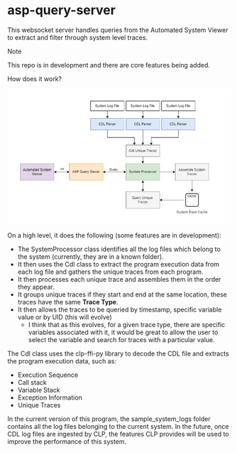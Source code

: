 # asp-query-server
This websocket server handles queries from the Automated System Viewer to extract and filter through system level traces. 

> [!NOTE]  
> This repo is in development and there are core features being added.

How does it work? 

![Simplified AQS System Diagram](docs/system_diagram.jpg)

On a high level, it does the following (some features are in development):

- The SystemProcessor class identifies all the log files which belong to the system (currently, they are in a known folder).
- It then uses the Cdl class to extract the program execution data from each log file and gathers the unique traces from each program. 
- It then processes each unique trace and assembles them in the order they appear.
- It groups unique traces if they start and end at the same location, these traces have the same **Trace Type**.
- It then allows the traces to be queried by timestamp, specific variable value or by UID (this will evolve)
    - I think that as this evolves, for a given trace type, there are specific variables associated with it, it would be great to allow the user to select the variable and search for traces with a particular value.

The Cdl class uses the clp-ffi-py library to decode the CDL file and extracts the program execution data, such as:
- Execution Sequence
- Call stack
- Variable Stack
- Exception Information
- Unique Traces

In the current version of this program, the sample_system_logs folder contains all the log files belonging to the current system. In the future, once CDL log files are ingested by CLP, the features CLP provides will be used to improve the performance of this system.
